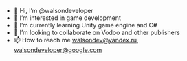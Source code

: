 - 👋 Hi, I’m @walsondeveloper
- 👀 I’m interested in game development
- 🌱 I’m currently learning Unity game engine and C#
- 💞️ I’m looking to collaborate on Vodoo and other publishers
- 📫 How to reach me walsondev@yandex.ru, walsondeveloper@google.com

<!---
walsondeveloper/walsondeveloper is a ✨ special ✨ repository because its `README.md` (this file) appears on your GitHub profile.
You can click the Preview link to take a look at your changes.
--->
